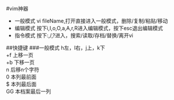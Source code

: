 #vim神器
- 一般模式
vi fileName,打开直接进入一般模式，删除/复制/粘贴/移动
- 编辑模式
按下i,I,o,O,a,A,r,R进入编辑模式，按下esc退出编辑模式
- 指令模式
按下:,/,?进入，搜索/读取/存档/替换/离开vi

##快捷键
###一般模式
h左，l右，j上，k下  
<ctrl>+f	上移一页  
<ctrl>+b	下移一页  
n<space>	后移n个字符  
0		本列最前面  
$		本列最后面  
GG		本档案最后一列  

